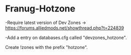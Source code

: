 # Franug-Hotzone

-Require latest version of Dev Zones -> https://forums.alliedmods.net/showthread.php?t=224839

-Add a entry on databases.cfg called "devzones_hotzone".

Create !zones with the prefix "hotzone".
